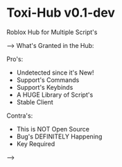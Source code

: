 # Toxi-Hub v0.1-dev

Roblox Hub for Multiple Script's

--> What's Granted in the Hub:

Pro's:

+ Undetected since it's New!
+ Support's Commands
+ Support's Keybinds
+ A HUGE Library of Script's
+ Stable Client


Contra's:

- This is NOT Open Source
- Bug's DEFINITELY Happening
- Key Required

-->

